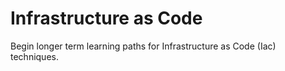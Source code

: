 # Infrastructure as Code

Begin longer term learning paths for Infrastructure as Code (Iac) techniques.
